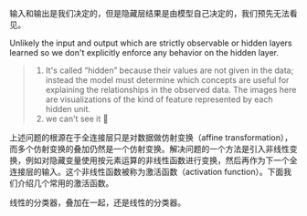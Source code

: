 
输入和输出是我们决定的，但是隐藏层结果是由模型自己决定的，我们预先无法看见。

Unlikely the input and output which are strictly observable or hidden layers learned so we don't explicitly enforce any behavior on the hidden layer.

> 1. It's called “hidden” because their values are not given in the data; instead the model must determine which concepts are useful for explaining the relationships in the observed data. The images here are visualizations of the kind of feature represented by each hidden unit.
> 2. we can't see it 🤔


上述问题的根源在于全连接层只是对数据做仿射变换（affine transformation），而多个仿射变换的叠加仍然是一个仿射变换。解决问题的一个方法是引入非线性变换，例如对隐藏变量使用按元素运算的非线性函数进行变换，然后再作为下一个全连接层的输入。这个非线性函数被称为激活函数（activation function）。下面我们介绍几个常用的激活函数。

线性的分类器，叠加在一起，还是线性的分类器。